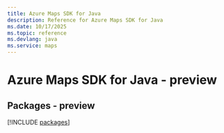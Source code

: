 ```yaml
---
title: Azure Maps SDK for Java
description: Reference for Azure Maps SDK for Java
ms.date: 10/17/2025
ms.topic: reference
ms.devlang: java
ms.service: maps
---
```

# Azure Maps SDK for Java - preview
## Packages - preview
[!INCLUDE [packages](maps-index.md)]